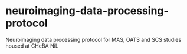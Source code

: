 # neuroimaging-data-processing-protocol
Neuroimaging data processing protocol for MAS, OATS and SCS studies housed at CHeBA NiL
